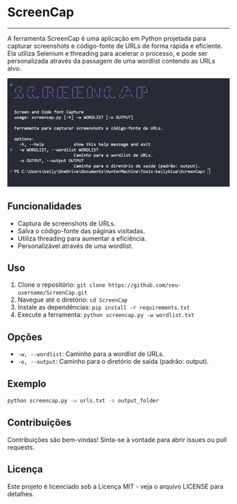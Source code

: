 # ScreenCap
---
A ferramenta ScreenCap é uma aplicação em Python projetada para capturar screenshots e código-fonte de URLs de forma rápida e eficiente. Ela utiliza Selenium e threading para acelerar o processo, e pode ser personalizada através da passagem de uma wordlist contendo as URLs alvo.

![Imagem-de-screencap](screencap.png)

## Funcionalidades
- Captura de screenshots de URLs.
- Salva o código-fonte das páginas visitadas.
- Utiliza threading para aumentar a eficiência.
- Personalizável através de uma wordlist.

## Uso
1. Clone o repositório: `git clone https://github.com/seu-username/ScreenCap.git`
2. Navegue até o diretório: `cd ScreenCap`
3. Instale as dependências: `pip install -r requirements.txt`
4. Execute a ferramenta: `python screencap.py -w wordlist.txt`

## Opções
- `-w, --wordlist`: Caminho para a wordlist de URLs.
- `-o, --output`: Caminho para o diretório de saída (padrão: output).

## Exemplo

```bash
python screencap.py -w urls.txt -o output_folder
```

## Contribuições

Contribuições são bem-vindas! Sinta-se à vontade para abrir issues ou pull requests.

## Licença

Este projeto é licenciado sob a Licença MIT - veja o arquivo LICENSE para detalhes.